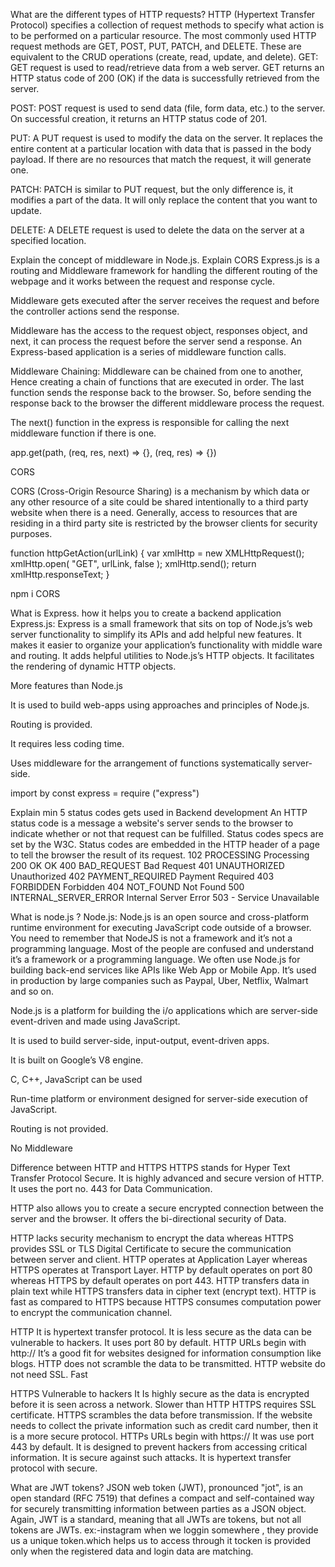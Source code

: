 What are the different types of HTTP requests?
HTTP (Hypertext Transfer Protocol) specifies a collection of request methods to specify what action is to be performed on a particular resource. The most commonly used HTTP request methods are GET, POST, PUT, PATCH, and DELETE. These are equivalent to the CRUD operations (create, read, update, and delete).
GET: GET request is used to read/retrieve data from a web server. GET returns an HTTP status code of 200 (OK) if the data is successfully retrieved from the server.

POST: POST request is used to send data (file, form data, etc.) to the server. On successful creation, it returns an HTTP status code of 201.

PUT: A PUT request is used to modify the data on the server. It replaces the entire content at a particular location with data that is passed in the body payload. If there are no resources that match the request, it will generate one.

PATCH: PATCH is similar to PUT request, but the only difference is, it modifies a part of the data. It will only replace the content that you want to update.

DELETE: A DELETE request is used to delete the data on the server at a specified location.

Explain the concept of middleware in Node.js. Explain CORS
Express.js is a routing and Middleware framework for handling the different routing of the webpage and it works between the request and response cycle.

Middleware gets executed after the server receives the request and before the controller actions send the response.

Middleware has the access to the request object, responses object, and next, it can process the request before the server send a response. An Express-based application is a series of middleware function calls.

Middleware Chaining: Middleware can be chained from one to another, Hence creating a chain of functions that are executed in order. The last function sends the response back to the browser. So, before sending the response back to the browser the different middleware process the request.

The next() function in the express is responsible for calling the next middleware function if there is one.

app.get(path, (req, res, next) => {}, (req, res) => {})

CORS

CORS (Cross-Origin Resource Sharing) is a mechanism by which data or any other resource of a site could be shared intentionally to a third party website when there is a need. Generally, access to resources that are residing in a third party site is restricted by the browser clients for security purposes.

function httpGetAction(urlLink) { var xmlHttp = new XMLHttpRequest(); xmlHttp.open( "GET", urlLink, false ); xmlHttp.send(); return xmlHttp.responseText; }

npm i CORS

What is Express. how it helps you to create a backend application
Express.js: Express is a small framework that sits on top of Node.js’s web server functionality to simplify its APIs and add helpful new features. It makes it easier to organize your application’s functionality with middle ware and routing. It adds helpful utilities to Node.js’s HTTP objects. It facilitates the rendering of dynamic HTTP objects.

More features than Node.js

It is used to build web-apps using approaches and principles of Node.js.

Routing is provided.

It requires less coding time.

Uses middleware for the arrangement of functions systematically server-side.

import by const express = require ("express")

Explain min 5 status codes gets used in Backend development
An HTTP status code is a message a website's server sends to the browser to indicate whether or not that request can be fulfilled. Status codes specs are set by the W3C. Status codes are embedded in the HTTP header of a page to tell the browser the result of its request.
102 PROCESSING Processing 200 OK OK 400 BAD_REQUEST Bad Request 401 UNAUTHORIZED Unauthorized 402 PAYMENT_REQUIRED Payment Required 403 FORBIDDEN Forbidden 404 NOT_FOUND Not Found 500 INTERNAL_SERVER_ERROR Internal Server Error 503 - Service Unavailable

What is node.js ?
Node.js: Node.js is an open source and cross-platform runtime environment for executing JavaScript code outside of a browser. You need to remember that NodeJS is not a framework and it’s not a programming language. Most of the people are confused and understand it’s a framework or a programming language. We often use Node.js for building back-end services like APIs like Web App or Mobile App. It’s used in production by large companies such as Paypal, Uber, Netflix, Walmart and so on.

Node.js is a platform for building the i/o applications which are server-side event-driven and made using JavaScript.

It is used to build server-side, input-output, event-driven apps.

It is built on Google’s V8 engine.

C, C++, JavaScript can be used

Run-time platform or environment designed for server-side execution of JavaScript.

Routing is not provided.

No Middleware

Difference between HTTP and HTTPS
HTTPS stands for Hyper Text Transfer Protocol Secure. It is highly advanced and secure version of HTTP. It uses the port no. 443 for Data Communication.

HTTP also allows you to create a secure encrypted connection between the server and the browser. It offers the bi-directional security of Data.

HTTP lacks security mechanism to encrypt the data whereas HTTPS provides SSL or TLS Digital Certificate to secure the communication between server and client. HTTP operates at Application Layer whereas HTTPS operates at Transport Layer. HTTP by default operates on port 80 whereas HTTPS by default operates on port 443. HTTP transfers data in plain text while HTTPS transfers data in cipher text (encrypt text). HTTP is fast as compared to HTTPS because HTTPS consumes computation power to encrypt the communication channel.

HTTP It is hypertext transfer protocol. It is less secure as the data can be vulnerable to hackers. It uses port 80 by default. HTTP URLs begin with http:// It’s a good fit for websites designed for information consumption like blogs. HTTP does not scramble the data to be transmitted. HTTP website do not need SSL. Fast

HTTPS Vulnerable to hackers It Is highly secure as the data is encrypted before it is seen across a network. Slower than HTTP HTTPS requires SSL certificate. HTTPS scrambles the data before transmission. If the website needs to collect the private information such as credit card number, then it is a more secure protocol. HTTPs URLs begin with https:// It was use port 443 by default. It is designed to prevent hackers from accessing critical information. It is secure against such attacks. It is hypertext transfer protocol with secure.

What are JWT tokens?
JSON web token (JWT), pronounced "jot", is an open standard (RFC 7519) that defines a compact and self-contained way for securely transmitting information between parties as a JSON object. Again, JWT is a standard, meaning that all JWTs are tokens, but not all tokens are JWTs.
ex:-instagram
when we loggin somewhere , they provide us a unique token.which helps us to access through it
tocken is provided only when the registered data and login data are matching.
